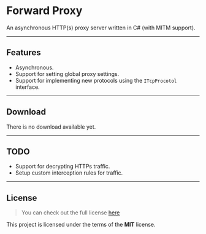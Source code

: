Forward Proxy
=============

An asynchronous HTTP(s) proxy server written in C# (with MITM support).

---

## Features
* Asynchronous.
* Support for setting global proxy settings.
* Support for implementing new protocols using the `ITcpProcotol` interface.

---

## Download
There is no download available yet.

---

## TODO
- Support for decrypting HTTPs traffic.
- Setup custom interception rules for traffic.

---

## License
>You can check out the full license [here](https://github.com/yaseenssenyonjo/Interpreted-Language/blob/master/LICENSE)

This project is licensed under the terms of the **MIT** license.